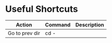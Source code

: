 # Useful Shortcuts

| Action | Command | Description |
| --- | --- | --- |
| Go to prev dir | cd - | |
